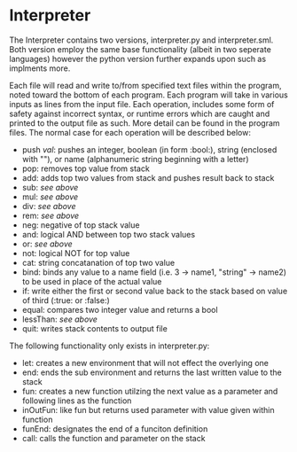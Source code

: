 # Interpreter
The Interpreter contains two versions, interpreter.py and interpreter.sml. Both version employ the same base functionality (albeit in two seperate languages) however the python version further expands upon such as implments more.

Each file will read and write to/from specified text files within the program, noted toward the bottom of each program. Each program will take in various inputs as lines from the input file. Each operation, includes some form of safety against incorrect syntax, or runtime errors which are caught and printed to the output file as such. More detail can be found in the program files. The normal case for each operation will be described below:

- push *val*: pushes an integer, boolean (in form :bool:), string (enclosed with ""), or name (alphanumeric string beginning with a letter)
- pop: removes top value from stack
- add: adds top two values from stack and pushes result back to stack
- sub: *see above*
- mul: *see above*
- div: *see above*
- rem: *see above*
- neg: negative of top stack value
- and: logical AND between top two stack values
- or: *see above*
- not: logical NOT for top value
- cat: string concatanation of top two value
- bind: binds any value to a name field (i.e. 3 -> name1, "string" -> name2) to be used in place of the actual value
- if: write either the first or second value back to the stack based on value of third (:true: or :false:)
- equal: compares two integer value and returns a bool
- lessThan: *see above*
- quit: writes stack contents to output file

The following functionality only exists in interpreter.py:

- let: creates a new environment that will not effect the overlying one
- end: ends the sub environment and returns the last written value to the stack
- fun: creates a new function utilzing the next value as a parameter and following lines as the function
- inOutFun: like fun but returns used parameter with value given within function
- funEnd: designates the end of a funciton definition
- call: calls the function and parameter on the stack

